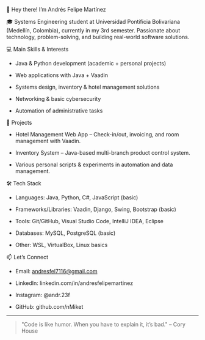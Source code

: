 👋 Hey there! I’m Andrés Felipe Martínez

🎓 Systems Engineering student at Universidad Pontificia Bolivariana (Medellín, Colombia), currently in my 3rd semester. Passionate about technology, problem-solving, and building real-world software solutions.

💻 Main Skills & Interests

- Java & Python development (academic + personal projects)

- Web applications with Java + Vaadin

- Systems design, inventory & hotel management solutions

- Networking & basic cybersecurity

- Automation of administrative tasks


🚀 Projects

- Hotel Management Web App – Check-in/out, invoicing, and room management with Vaadin.

- Inventory System – Java-based multi-branch product control system.

- Various personal scripts & experiments in automation and data management.


🛠 Tech Stack

- Languages: Java, Python, C#, JavaScript (basic)

- Frameworks/Libraries: Vaadin, Django, Swing, Bootstrap (basic)

- Tools: Git/GitHub, Visual Studio Code, IntelliJ IDEA, Eclipse

- Databases: MySQL, PostgreSQL (basic)

- Other: WSL, VirtualBox, Linux basics


📫 Let’s Connect

- Email: andresfel7116@gmail.com

- LinkedIn: linkedin.com/in/andresfelipemartinez

- Instagram: @andr.23f

- GitHub: github.com/nMiket



---

> "Code is like humor. When you have to explain it, it’s bad." – Cory House




